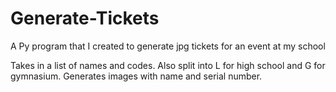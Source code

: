 # Generate-Tickets
A Py program that I created to generate jpg tickets for an event at my school 

Takes in a list of names and codes. Also split into L for high school and G for gymnasium. Generates images with name and serial number.
